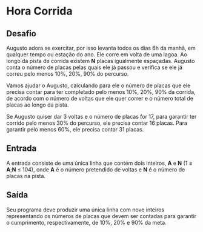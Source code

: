 # Hora Corrida #

## Desafio

Augusto adora se exercitar, por isso levanta todos os dias 6h da manhã, em qualquer tempo ou estação do ano. Ele corre em volta de uma lagoa. Ao longo da pista de corrida existem **N** placas igualmente espaçadas. Augusto conta o número de placas pelas quais ele já passou e verifica se ele já correu pelo menos 10%, 20%, 90% do percurso.

Vamos ajudar o Augusto, calculando para ele o número de placas que ele precisa contar para ter completado pelo menos 10%, 20%, 90% da corrida, de acordo com o número de voltas que ele quer correr e o número total de placas ao longo da pista.

Se Augusto quiser dar 3 voltas e o número de placas for 17, para garantir ter corrido pelo menos 30% do percurso, ele precisa contar 16 placas. Para garantir pelo menos 60%, ele precisa contar 31 placas.

## Entrada

A entrada consiste de uma única linha que contém dois inteiros, **A** e **N** (1 ≤ **A**;**N** ≤ 104), onde **A** é o número pretendido de voltas e **N** é o número de placas na pista.

## Saída

Seu programa deve produzir uma única linha com nove inteiros representando os números de placas que devem ser contadas para garantir o cumprimento, respectivamente, de 10%, 20% e 90% da meta.